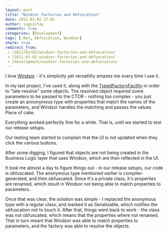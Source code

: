 ```yaml
---
layout: post
title: "Windsor Factories and Obfuscation"
date: 2011-03-02 17:03
author: saguiitay
comments: true
categories: [Development]
tags: [.Net, Obfuscation, Windsor]
share: true
redirect_from:
 - /2011/03/02/windsor-factories-and-obfuscation/
 - /2011-03-02-windsor-factories-and-obfuscation/
 - /development/windsor-factories-and-obfuscation/
---
```

I love [Windsor](http://stw.castleproject.org/Windsor.MainPage.ashx) - it's simplicity yet versatility amazes me every time I use it.

In my last project, I've used it, along with the [TypedFactoryFacility](http://stw.castleproject.org/Windsor.Typed-Factory-Facility.ashx) in 
order to "late-resolve" some objects. The resolved object required some parameters to be passed to the CTOR - nothing too complex - 
you just create an annonymous type with properties that match the names of the parameters, and Windsor handles the matching and passes the values. Piece of cake.

Everything worked perfectly fine for a while. That is, until we started to test our release setups. 

Our testing team started to complain that the UI is not updated when they click the various buttons.

After some digging, I figured that objects are not being created in the Business Logic layer that uses Windsor, which are then reflected in the UI.

It took me almost a day to figure things out - in our release setups, our code is obfuscated. The anonymous type mentioned earlier is compiler-generated, 
and then obfuscated. Since it's a private class, it's properties are renamed, which result in Windsor not being able to match properties to parameters.

Once that was clear, the solution was simple - I replaced the anonymous type with a regular class, and marked it as Serializable, 
which notifies the obfuscation not to touch it. After that, things went back to work - the class was not obfuscated, which means that the properties 
where not renamed. That in turn meant that Windsor was able to match properties to parameters, and the factory was able to resolve the objects.


